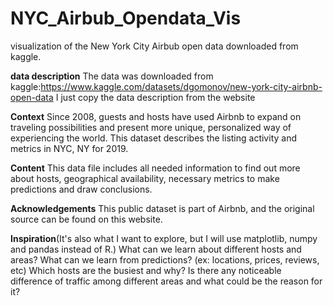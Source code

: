 # NYC_Airbub_Opendata_Vis
visualization of the New York City Airbub open data downloaded from kaggle.

**data description**
The data was downloaded from kaggle:https://www.kaggle.com/datasets/dgomonov/new-york-city-airbnb-open-data
I just copy the data description from the website

**Context**
Since 2008, guests and hosts have used Airbnb to expand on traveling possibilities and present more unique, personalized way of experiencing the world. This dataset describes the listing activity and metrics in NYC, NY for 2019.

**Content**
This data file includes all needed information to find out more about hosts, geographical availability, necessary metrics to make predictions and draw conclusions.

**Acknowledgements**
This public dataset is part of Airbnb, and the original source can be found on this website.

**Inspiration**(It's also what I want to explore, but I will use matplotlib, numpy and pandas instead of R.)
What can we learn about different hosts and areas?
What can we learn from predictions? (ex: locations, prices, reviews, etc)
Which hosts are the busiest and why?
Is there any noticeable difference of traffic among different areas and what could be the reason for it?
